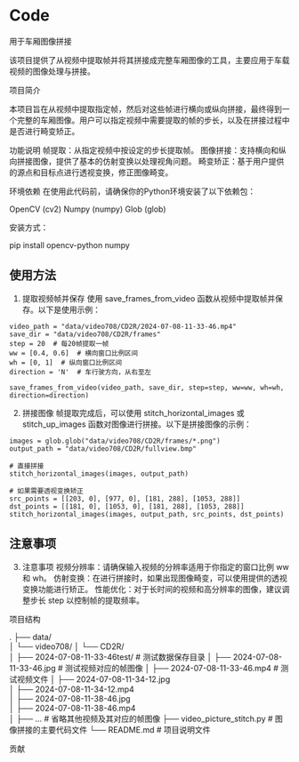 # Code

用于车厢图像拼接

该项目提供了从视频中提取帧并将其拼接成完整车厢图像的工具，主要应用于车载视频的图像处理与拼接。

项目简介

本项目旨在从视频中提取指定帧，然后对这些帧进行横向或纵向拼接，最终得到一个完整的车厢图像。用户可以指定视频中需要提取的帧的步长，以及在拼接过程中是否进行畸变矫正。

功能说明
帧提取：从指定视频中按设定的步长提取帧。
图像拼接：支持横向和纵向拼接图像，提供了基本的仿射变换以处理视角问题。
畸变矫正：基于用户提供的源点和目标点进行透视变换，修正图像畸变。


环境依赖
在使用此代码前，请确保你的Python环境安装了以下依赖包：

OpenCV (cv2)
Numpy (numpy)
Glob (glob)


安装方式：

pip install opencv-python numpy


## 使用方法
1. 提取视频帧并保存
使用 save_frames_from_video 函数从视频中提取帧并保存。以下是使用示例：
```
video_path = "data/video708/CD2R/2024-07-08-11-33-46.mp4"
save_dir = "data/video708/CD2R/frames"
step = 20  # 每20帧提取一帧
ww = [0.4, 0.6]  # 横向窗口比例区间
wh = [0, 1]  # 纵向窗口比例区间
direction = 'N'  # 车行驶方向，从右至左

save_frames_from_video(video_path, save_dir, step=step, ww=ww, wh=wh, direction=direction)
```

2. 拼接图像
帧提取完成后，可以使用 stitch_horizontal_images 或 stitch_up_images 函数对图像进行拼接。以下是拼接图像的示例：

```
images = glob.glob("data/video708/CD2R/frames/*.png")
output_path = "data/video708/CD2R/fullview.bmp"

# 直接拼接
stitch_horizontal_images(images, output_path)

# 如果需要透视变换矫正
src_points = [[203, 0], [977, 0], [181, 288], [1053, 288]]
dst_points = [[181, 0], [1053, 0], [181, 288], [1053, 288]]
stitch_horizontal_images(images, output_path, src_points, dst_points)
```

## 注意事项
3. 注意事项
视频分辨率：请确保输入视频的分辨率适用于你指定的窗口比例 ww 和 wh。
仿射变换：在进行拼接时，如果出现图像畸变，可以使用提供的透视变换功能进行矫正。
性能优化：对于长时间的视频和高分辨率的图像，建议调整步长 step 以控制帧的提取频率。


项目结构

.
├── data/                     
│   └── video708/
│       └── CD2R/                 
│           ├── 2024-07-08-11-33-46test/  # 测试数据保存目录
│           ├── 2024-07-08-11-33-46.jpg   # 测试视频对应的帧图像
│           ├── 2024-07-08-11-33-46.mp4   # 测试视频文件
│           ├── 2024-07-08-11-34-12.jpg   
│           ├── 2024-07-08-11-34-12.mp4   
│           ├── 2024-07-08-11-38-46.jpg   
│           ├── 2024-07-08-11-38-46.mp4   
│           ├── ...                       # 省略其他视频及其对应的帧图像
├── video_picture_stitch.py       # 图像拼接的主要代码文件
└── README.md                     # 项目说明文件


贡献